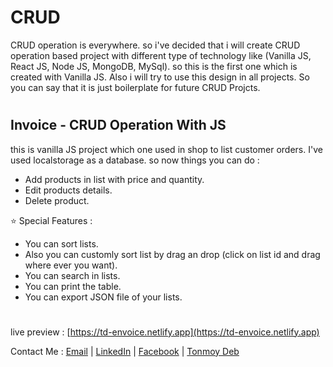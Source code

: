 # CRUD

CRUD operation is everywhere. so i've decided that i will create CRUD operation based project with different type of technology like (Vanilla JS, React JS, Node JS, MongoDB, MySql). so this is the first one which is created with Vanilla JS. Also i will try to use this design in all projects. So you can say that it is just boilerplate for future CRUD Projcts.

#

## Invoice - CRUD Operation With JS

this is vanilla JS project which one used in shop to list customer orders. I've used localstorage as a database. so now things you can do :

-   Add products in list with price and quantity.
-   Edit products details.
-   Delete product.

:star: Special Features :

-   You can sort lists.
-   Also you can customly sort list by drag an drop (click on list id and drag where ever you want).
-   You can search in lists.
-   You can print the table.
-   You can export JSON file of your lists.

#

live preview : [https://td-envoice.netlify.app](https://td-envoice.netlify.app)

Contact Me : [Email](mailto:tonmoydeb404@gmail.com) | [LinkedIn](https://linkedin.com/in/tonmoydeb) | [Facebook](https://facebook.com/tonmoydeb) | [Tonmoy Deb](https://tonmoydeb.blogspot.com)
